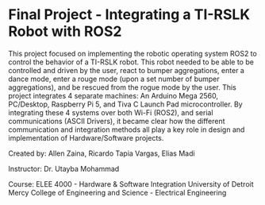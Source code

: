 # Final Project - Integrating a TI-RSLK Robot with ROS2


This project focused on implementing the robotic operating system ROS2 to control the behavior of a TI-RSLK robot. This robot needed to be able to be controlled and driven by the user, react to bumper aggregations, enter a dance mode, enter a rouge mode (upon a set number of bumper aggregations), and be rescued from the rogue mode by the user. This project integrates 4 separate machines: An Arduino Mega 2560, PC/Desktop, Raspberry Pi 5, and Tiva C Launch Pad microcontroller. By integrating these 4 systems over both Wi-Fi (ROS2), and serial communications (ASCII Drivers), it became clear how the different communication and integration methods all play a key role in design and implementation of Hardware/Software projects. 


Created by: Allen Zaina, Ricardo Tapia Vargas, Elias Madi

Instructor: Dr. Utayba Mohammad


Course: ELEE 4000 - Hardware & Software Integration
University of Detroit Mercy College of Engineering and Science - Electrical Engineering

